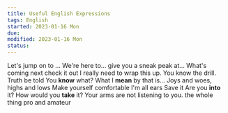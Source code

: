 ```yaml
---
title: Useful English Expressions
tags: English   
started: 2023-01-16 Mon
due: 
modified: 2023-01-16 Mon
status: 
---
```


Let's jump on to ...
We're here to... 
give you a sneak peak at... 
What's coming next
check it out
I really need to wrap this up.
You know the drill.
Truth be told
You **know** what?
What I **mean** by that is...
Joys and woes, highs and lows
Make yourself comfortable
I'm all ears
Save it
Are you **into** it?
How would you **take** it?
Your arms are not listening to you.
the whole thing
pro and amateur
